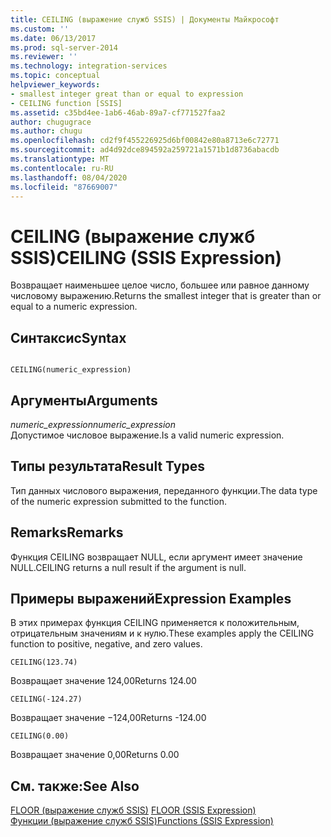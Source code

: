 ```yaml
---
title: CEILING (выражение служб SSIS) | Документы Майкрософт
ms.custom: ''
ms.date: 06/13/2017
ms.prod: sql-server-2014
ms.reviewer: ''
ms.technology: integration-services
ms.topic: conceptual
helpviewer_keywords:
- smallest integer great than or equal to expression
- CEILING function [SSIS]
ms.assetid: c35bd4ee-1ab6-46ab-89a7-cf771527faa2
author: chugugrace
ms.author: chugu
ms.openlocfilehash: cd2f9f455226925d6bf00842e80a8713e6c72771
ms.sourcegitcommit: ad4d92dce894592a259721a1571b1d8736abacdb
ms.translationtype: MT
ms.contentlocale: ru-RU
ms.lasthandoff: 08/04/2020
ms.locfileid: "87669007"
---
```

# <a name="ceiling-ssis-expression"></a><span data-ttu-id="0b684-102">CEILING (выражение служб SSIS)</span><span class="sxs-lookup"><span data-stu-id="0b684-102">CEILING (SSIS Expression)</span></span>
  <span data-ttu-id="0b684-103">Возвращает наименьшее целое число, большее или равное данному числовому выражению.</span><span class="sxs-lookup"><span data-stu-id="0b684-103">Returns the smallest integer that is greater than or equal to a numeric expression.</span></span>  
  
## <a name="syntax"></a><span data-ttu-id="0b684-104">Синтаксис</span><span class="sxs-lookup"><span data-stu-id="0b684-104">Syntax</span></span>  
  
```  
  
CEILING(numeric_expression)  
```  
  
## <a name="arguments"></a><span data-ttu-id="0b684-105">Аргументы</span><span class="sxs-lookup"><span data-stu-id="0b684-105">Arguments</span></span>  
 <span data-ttu-id="0b684-106">*numeric_expression*</span><span class="sxs-lookup"><span data-stu-id="0b684-106">*numeric_expression*</span></span>  
 <span data-ttu-id="0b684-107">Допустимое числовое выражение.</span><span class="sxs-lookup"><span data-stu-id="0b684-107">Is a valid numeric expression.</span></span>  
  
## <a name="result-types"></a><span data-ttu-id="0b684-108">Типы результата</span><span class="sxs-lookup"><span data-stu-id="0b684-108">Result Types</span></span>  
 <span data-ttu-id="0b684-109">Тип данных числового выражения, переданного функции.</span><span class="sxs-lookup"><span data-stu-id="0b684-109">The data type of the numeric expression submitted to the function.</span></span>  
  
## <a name="remarks"></a><span data-ttu-id="0b684-110">Remarks</span><span class="sxs-lookup"><span data-stu-id="0b684-110">Remarks</span></span>  
 <span data-ttu-id="0b684-111">Функция CEILING возвращает NULL, если аргумент имеет значение NULL.</span><span class="sxs-lookup"><span data-stu-id="0b684-111">CEILING returns a null result if the argument is null.</span></span>  
  
## <a name="expression-examples"></a><span data-ttu-id="0b684-112">Примеры выражений</span><span class="sxs-lookup"><span data-stu-id="0b684-112">Expression Examples</span></span>  
 <span data-ttu-id="0b684-113">В этих примерах функция CEILING применяется к положительным, отрицательным значениям и к нулю.</span><span class="sxs-lookup"><span data-stu-id="0b684-113">These examples apply the CEILING function to positive, negative, and zero values.</span></span>  
  
```  
CEILING(123.74)  
```  
  
 <span data-ttu-id="0b684-114">Возвращает значение 124,00</span><span class="sxs-lookup"><span data-stu-id="0b684-114">Returns 124.00</span></span>  
  
```  
CEILING(-124.27)  
```  
  
 <span data-ttu-id="0b684-115">Возвращает значение −124,00</span><span class="sxs-lookup"><span data-stu-id="0b684-115">Returns -124.00</span></span>  
  
```  
CEILING(0.00)  
```  
  
 <span data-ttu-id="0b684-116">Возвращает значение 0,00</span><span class="sxs-lookup"><span data-stu-id="0b684-116">Returns 0.00</span></span>  
  
## <a name="see-also"></a><span data-ttu-id="0b684-117">См. также:</span><span class="sxs-lookup"><span data-stu-id="0b684-117">See Also</span></span>  
 <span data-ttu-id="0b684-118">[FLOOR (выражение служб SSIS)](floor-ssis-expression.md) </span><span class="sxs-lookup"><span data-stu-id="0b684-118">[FLOOR &#40;SSIS Expression&#41;](floor-ssis-expression.md) </span></span>  
 [<span data-ttu-id="0b684-119">Функции (выражение служб SSIS)</span><span class="sxs-lookup"><span data-stu-id="0b684-119">Functions &#40;SSIS Expression&#41;</span></span>](functions-ssis-expression.md)  
  
  
